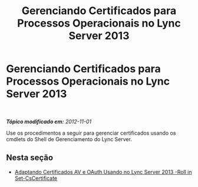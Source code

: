 ﻿---
title: Gerenciando Certificados para Processos Operacionais no Lync Server 2013
TOCTitle: Gerenciando Certificados para Processos Operacionais no Lync Server 2013
ms:assetid: 328d2ae3-9d43-46bd-98a6-520726d55492
ms:mtpsurl: https://technet.microsoft.com/pt-br/library/JJ688017(v=OCS.15)
ms:contentKeyID: 49886170
ms.date: 05/19/2016
mtps_version: v=OCS.15
ms.translationtype: HT
---

# Gerenciando Certificados para Processos Operacionais no Lync Server 2013

 

_**Tópico modificado em:** 2012-11-01_

Use os procedimentos a seguir para gerenciar certificados usando os cmdlets do Shell de Gerenciamento do Lync Server.

## Nesta seção

  - [Adaptando Certificados AV e OAuth Usando no Lync Server 2013 -Roll in Set-CsCertificate](lync-server-2013-staging-av-and-oauth-certificates-using-roll-in-set-cscertificate.md)

